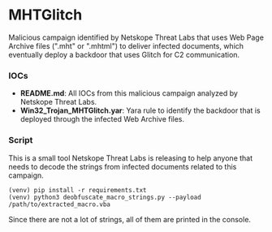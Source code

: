 # MHTGlitch

Malicious campaign identified by Netskope Threat Labs that uses Web Page Archive files (".mht" or ".mhtml") to deliver infected documents, which eventually deploy a backdoor that uses Glitch for C2 communication.

### IOCs
* **README.md**: All IOCs from this malicious campaign analyzed by Netskope Threat Labs.
* **Win32_Trojan_MHTGlitch.yar**: Yara rule to identify the backdoor that is deployed through the infected Web Archive files.

### Script

This is a small tool Netskope Threat Labs is releasing to help anyone that needs to decode the strings from infected documents related to this campaign.

```shell
(venv) pip install -r requirements.txt
(venv) python3 deobfuscate_macro_strings.py --payload /path/to/extracted_macro.vba
```

Since there are not a lot of strings, all of them are printed in the console.
